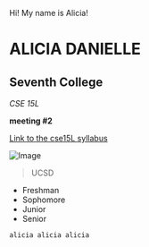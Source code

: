 Hi! My name is Alicia!

# ALICIA DANIELLE
## Seventh College

*CSE 15L*

**meeting #2**

[Link to the cse15L syllabus](https://sites.google.com/eng.ucsd.edu/cse-15l-spring-2022/schedule)

![Image](https://picsum.photos/seed/picsum/200/100)

> UCSD
* Freshman
* Sophomore
* Junior
* Senior

`alicia alicia alicia`